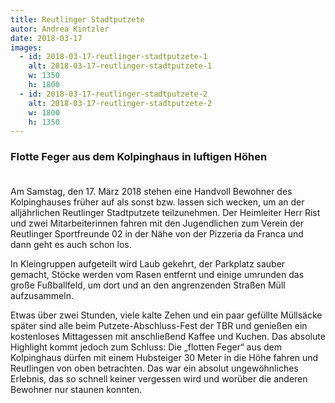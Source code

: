 ```yaml
---
title: Reutlinger Stadtputzete
autor: Andrea Kintzler
date: 2018-03-17
images:
  - id: 2018-03-17-reutlinger-stadtputzete-1
    alt: 2018-03-17-reutlinger-stadtputzete-1
    w: 1350
    h: 1800
  - id: 2018-03-17-reutlinger-stadtputzete-2
    alt: 2018-03-17-reutlinger-stadtputzete-2
    w: 1800
    h: 1350
---
```


### Flotte Feger aus dem Kolpinghaus in luftigen Höhen<br><br>

<!--mehr-->

Am Samstag, den 17. März 2018 stehen eine Handvoll Bewohner des Kolpinghauses früher auf als sonst bzw. lassen sich wecken, um an der alljährlichen Reutlinger Stadtputzete teilzunehmen. Der Heimleiter Herr Rist und zwei Mitarbeiterinnen fahren mit den Jugendlichen zum Verein der Reutlinger Sportfreunde 02 in der Nähe von der Pizzeria da Franca und dann geht es auch schon los.

In Kleingruppen aufgeteilt wird Laub gekehrt, der Parkplatz sauber gemacht, Stöcke werden vom Rasen entfernt und einige umrunden das große Fußballfeld, um dort und an den angrenzenden Straßen Müll aufzusammeln.

Etwas über zwei Stunden, viele kalte Zehen und ein paar gefüllte Müllsäcke später sind alle beim Putzete-Abschluss-Fest der TBR und genießen ein kostenloses Mittagessen mit anschließend Kaffee und Kuchen. Das absolute Highlight kommt jedoch zum Schluss: Die „flotten Feger“ aus dem Kolpinghaus dürfen mit einem Hubsteiger 30 Meter in die Höhe fahren und Reutlingen von oben betrachten. Das war ein absolut ungewöhnliches Erlebnis, das so schnell keiner vergessen wird und worüber die anderen Bewohner nur staunen konnten.
